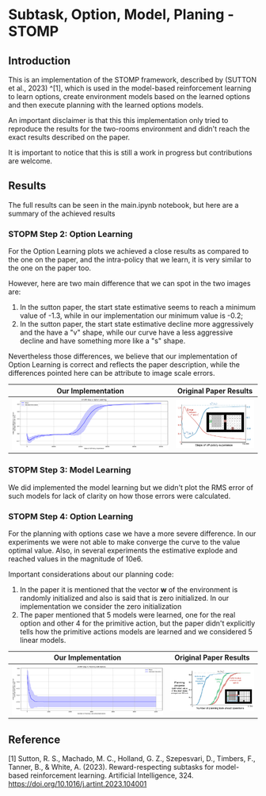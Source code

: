 # Subtask, Option, Model, Planing - STOMP

## Introduction

This is an implementation of the STOMP framework, described by (SUTTON et al., 2023) ^[1], which is used in the model-based reinforcement learning to learn options, create environment models based on the learned options and then execute planning with the learned options models.

An important disclaimer is that this this implementation only tried to reproduce the results for the two-rooms environment and didn't reach the exact results described on the paper.

It is important to notice that this is still a work in progress but contributions are welcome.

## Results

The full results can be seen in the main.ipynb notebook, but here are a summary of the achieved results

### STOPM Step 2: Option Learning

For the Option Learning plots we achieved a close results as compared to the one on the paper, and the intra-policy that we learn, it is very similar to the one on the paper too.

However, here are two main difference that we can spot in the two images are:

1. In the sutton paper, the start state estimative seems to reach a minimum value of -1.3, while in our implementation our minimum value is -0.2;
2. In the sutton paper, the start state estimative decline more aggressively and the have a "v" shape, while our curve have a less aggressive decline and have something more like a "s" shape.

Nevertheless those differences, we believe that our implementation of Option Learning is correct and reflects the paper description, while the differences pointed here can be attribute to  image scale errors.

| Our Implementation | Original Paper Results |
|:-----------------:|:---------------------:|
| ![Option Learning Results](static/option_learning.png) | ![Sutton's Results](static/option_learning_sutton.png) |

### STOPM Step 3: Model Learning

We did implemented the model learning but we didn't plot the RMS error of such models for lack of clarity on how those errors were calculated.

### STOPM Step 4: Option Learning

For the planning with options case we have a more severe difference. In our experiments we were not able to make converge the curve to the value optimal value. Also, in several experiments the estimative explode and reached values in the magnitude of 10e6.

Important considerations about our planning code:

1. In the paper it is mentioned that the vector **w** of the environment is randomly initialized and also is said that is zero initialized. In our implementation we consider the zero initialization
2. The paper mentioned that 5 models were learned, one for the real option and other 4 for the primitive action, but the paper didn't explicitly tells how the primitive actions models are learned and we considered 5 linear models.

| Our Implementation | Original Paper Results |
|:-----------------:|:---------------------:|
| ![Planning With Options Results](static/planning_with_options.png) | ![Sutton's Results](static/planning_with_options_sutton.png) |

## Reference

[1] Sutton, R. S., Machado, M. C., Holland, G. Z., Szepesvari, D., Timbers, F., Tanner, B., & White, A. (2023). Reward-respecting subtasks for model-based reinforcement learning. Artificial Intelligence, 324. https://doi.org/10.1016/j.artint.2023.104001
